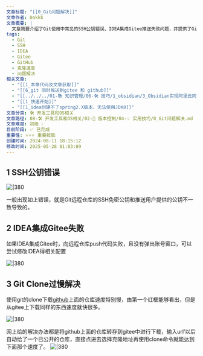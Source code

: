 ```yaml
---
文章标题: "[[0_Git问题解决]]"
文章作者: Dakkk
文章概要: |
  文章简要介绍了Git使用中常见的SSH公钥错误、IDEA集成Gitee推送失败问题，并提供了GitHub仓库克隆速度慢时通过Gitee转存加速的解决方案。
tags:
  - Git
  - SSH
  - IDEA
  - Gitee
  - GitHub
  - 克隆速度
  - 问题解决
相关文章:
  - "[[1_本章代码及文章获取]]"
  - "[[6_git 同时推送到gitee 和 github]]"
  - "[[../../../01-📚 知识管理/06-🛠️ 技巧/1_obsidian/3_Obsidian实现阿里云同步和Git备份]]"
  - "[[1_快速开始]]"
  - "[[1_idea创建不了spring2.X版本，无法使用JDK8]]"
文章分类: 🛠️ 开发工具和OS相关
文章路径: 08-🛠️ 开发工具和OS相关/02-🔧 版本控制/04-💡 实用技巧/0_Git问题解决.md
文章难度: 初级 💧
目前阶段: ✅ 已完成
重要性: ⭐⭐⭐ 重要技能
创建时间: 2024-08-11 18:15:12
修改时间: 2025-05-28 01:03:09
---
```


## 1 SSH公钥错误

![|380](https://my-obsidian-image.oss-cn-guangzhou.aliyuncs.com/2024/04/1d75784e5023bff35fda261fb67ed52f.png)

一般出现如上错误，就是Git远程仓库的SSH免密公钥和推送用户提供的公钥不一致导致的。

## 2 IDEA集成Gitee失败

如果IDEA集成Gitee时，向远程仓库push代码失败，且没有弹出账号窗口，可以尝试修改IDEA得相关配置

![|380](https://my-obsidian-image.oss-cn-guangzhou.aliyuncs.com/2024/04/d3fd25838ef365e94c0c150d3acd6049.png)

## 3 Git Clone过慢解决

使用git的clone下载[github](https://so.csdn.net/so/search?q=github&spm=1001.2101.3001.7020)上面的仓库速度特别慢，由第一个红框能够看出，但是从gitee上下载同样的东西速度就快很多。

![|380](https://my-obsidian-image.oss-cn-guangzhou.aliyuncs.com/2024/04/ed84d93a2db2ce802c3a0ed88b3fc1b0.png)

网上给的解决办法都是将github上面的仓库转存到gitee中进行下载，输入url’以后自动给了一个已公开的仓库，直接点进去选择克隆地址再使用clone命令就能达到下面那个速度了。
![|380](https://my-obsidian-image.oss-cn-guangzhou.aliyuncs.com/2024/04/ab1b1bdcdf969ccb141feb5972eede73.png)